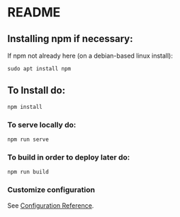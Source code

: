 # README

## Installing npm if necessary:

If npm not already here (on a debian-based linux install): 
```
sudo apt install npm
```
## To Install do:
```
npm install
```

### To serve locally do:
```
npm run serve
```

### To build in order to deploy later do:
```
npm run build
```

### Customize configuration
See [Configuration Reference](https://cli.vuejs.org/config/).
